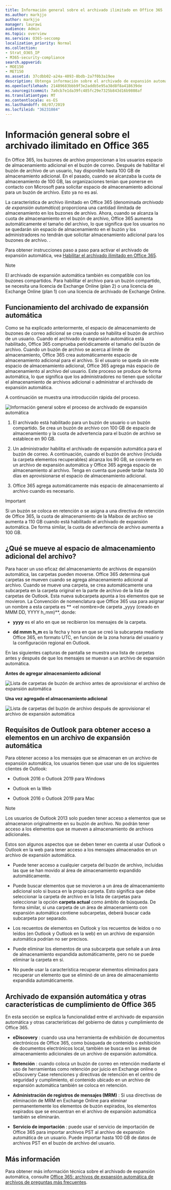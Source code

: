 ```yaml
---
title: Información general sobre el archivado ilimitado en Office 365
ms.author: markjjo
author: markjjo
manager: laurawi
audience: Admin
ms.topic: overview
ms.service: O365-seccomp
localization_priority: Normal
ms.collection:
- Strat_O365_IP
- M365-security-compliance
search.appverid:
- MOE150
- MET150
ms.assetid: 37cdbb02-a24a-4093-8bdb-2a7f0b3a19ee
description: Obtenga información sobre el archivado de expansión automática en Office 365, que proporciona almacenamiento ilimitado de archivos para buzones de Exchange Online.
ms.openlocfilehash: 21489683bbb9f3e2addb5e95a38d8f8a418639de
ms.sourcegitcommit: 7a0cb7e1da39fc485fc29e7325b843d16b9808af
ms.translationtype: MT
ms.contentlocale: es-ES
ms.lasthandoff: 08/07/2019
ms.locfileid: "36231084"
---
```

# <a name="overview-of-unlimited-archiving-in-office-365"></a>Información general sobre el archivado ilimitado en Office 365

En Office 365, los buzones de archivo proporcionan a los usuarios espacio de almacenamiento adicional en el buzón de correo. Después de habilitar el buzón de archivo de un usuario, hay disponible hasta 100 GB de almacenamiento adicional. En el pasado, cuando se alcanzaba la cuota de almacenamiento de 100 GB, las organizaciones tenían que ponerse en contacto con Microsoft para solicitar espacio de almacenamiento adicional para un buzón de archivo. Esto ya no es así.

La característica de archivo ilimitado en Office 365 (denominada *archivado de expansión automática*) proporciona una cantidad ilimitada de almacenamiento en los buzones de archivo. Ahora, cuando se alcanza la cuota de almacenamiento en el buzón de archivo, Office 365 aumenta automáticamente el tamaño del archivo, lo que significa que los usuarios no se quedarán sin espacio de almacenamiento en el buzón y los administradores no tendrán que solicitar almacenamiento adicional para los buzones de archivo. .
  
Para obtener instrucciones paso a paso para activar el archivado de expansión automática, vea [Habilitar el archivado ilimitado en Office 365](enable-unlimited-archiving.md).
  
> [!NOTE]
> El archivado de expansión automática también es compatible con los buzones compartidos. Para habilitar el archivo para un buzón compartido, se necesita una licencia de Exchange Online (plan 2) o una licencia de Exchange Online (plan 1) con una licencia de archivado de Exchange Online. 
  
## <a name="how-auto-expanding-archiving-works"></a>Funcionamiento del archivado de expansión automática

Como se ha explicado anteriormente, el espacio de almacenamiento de buzones de correo adicional se crea cuando se habilita el buzón de archivo de un usuario. Cuando el archivado de expansión automática está habilitado, Office 365 comprueba periódicamente el tamaño del buzón de archivo. Cuando un buzón de archivo se acerca al límite de almacenamiento, Office 365 crea automáticamente espacio de almacenamiento adicional para el archivo. Si el usuario se queda sin este espacio de almacenamiento adicional, Office 365 agrega más espacio de almacenamiento al archivo del usuario. Este proceso se produce de forma automática, lo que significa que los administradores no tienen que solicitar el almacenamiento de archivos adicional o administrar el archivado de expansión automática. 
  
A continuación se muestra una introducción rápida del proceso.
  
![Información general sobre el proceso de archivado de expansión automática](media/74355385-d990-44fe-8a87-6c3639d1f63f.png)
  
1. El archivado está habilitado para un buzón de usuario o un buzón compartido. Se crea un buzón de archivo con 100 GB de espacio de almacenamiento y la cuota de advertencia para el buzón de archivo se establece en 90 GB.
    
2. Un administrador habilita el archivado de expansión automática para el buzón de correo. A continuación, cuando el buzón de archivo (incluida la carpeta elementos recuperables) alcanza los 90 GB, se convierte en un archivo de expansión automática y Office 365 agrega espacio de almacenamiento al archivo. Tenga en cuenta que puede tardar hasta 30 días en aprovisionarse el espacio de almacenamiento adicional.
    
3. Office 365 agrega automáticamente más espacio de almacenamiento al archivo cuando es necesario.
  
> [!IMPORTANT]
> Si un buzón se coloca en retención o se asigna a una directiva de retención de Office 365, la cuota de almacenamiento de la Maibox de archivo se aumenta a 110 GB cuando está habilitado el archivado de expansión automática. De forma similar, la cuota de advertencia de archivo aumenta a 100 GB.

## <a name="what-gets-moved-to-the-additional-archive-storage-space"></a>¿Qué se mueve al espacio de almacenamiento adicional del archivo?

Para hacer un uso eficaz del almacenamiento de archivos de expansión automática, las carpetas pueden moverse. Office 365 determina qué carpetas se mueven cuando se agrega almacenamiento adicional al archivo. Cuando se mueve una carpeta, se crea automáticamente una subcarpeta en la carpeta original en la parte de archivo de la lista de carpetas de Outlook. Esta nueva subcarpeta apunta a los elementos que se movieron. La Convención de nomenclatura que Office 365 usa para asignar un nombre a esta carpeta es ** \<el nombre\>de carpeta _yyyy (creado en MMM DD, YYYY h_mm)**, donde: 
  
- **yyyy** es el año en que se recibieron los mensajes de la carpeta. 
    
- **dd mmm h_m** es la fecha y hora en que se creó la subcarpeta mediante Office 365, en formato UTC, en función de la zona horaria del usuario y la configuración regional en Outlook. 
    
En las siguientes capturas de pantalla se muestra una lista de carpetas antes y después de que los mensajes se muevan a un archivo de expansión automática.
  
 **Antes de agregar almacenamiento adicional**
  
![Lista de carpetas de buzón de archivo antes de aprovisionar el archivo de expansión automática](media/5d6d6420-e562-4912-aaab-1c111762b3f6.png)
  
 **Una vez agregado el almacenamiento adicional**
  
![Lista de carpetas del buzón de archivo después de aprovisionar el archivo de expansión automática](media/c03c5f51-23fa-4fc2-b887-7e7e5cce30da.png)
  
## <a name="outlook-requirements-for-accessing-items-in-an-auto-expanded-archive"></a>Requisitos de Outlook para obtener acceso a elementos en un archivo de expansión automática

Para obtener acceso a los mensajes que se almacenan en un archivo de expansión automática, los usuarios tienen que usar uno de los siguientes clientes de Outlook:
  
- Outlook 2016 o Outlook 2019 para Windows
    
- Outlook en la Web 
    
- Outlook 2016 o Outlook 2019 para Mac 
    
> [!NOTE]
> Los usuarios de Outlook 2013 solo pueden tener acceso a elementos que se almacenaron originalmente en su buzón de archivo. No podrán tener acceso a los elementos que se mueven a almacenamiento de archivos adicionales. 
  
Estos son algunos aspectos que se deben tener en cuenta al usar Outlook o Outlook en la web para tener acceso a los mensajes almacenados en un archivo de expansión automática.
  
- Puede tener acceso a cualquier carpeta del buzón de archivo, incluidas las que se han movido al área de almacenamiento expandido automáticamente.
    
- Puede buscar elementos que se movieron a un área de almacenamiento adicional solo si busca en la propia carpeta. Esto significa que debe seleccionar la carpeta de archivo en la lista de carpetas para seleccionar la opción **carpeta actual** como ámbito de búsqueda. De forma similar, si una carpeta de un área de almacenamiento con expansión automática contiene subcarpetas, deberá buscar cada subcarpeta por separado. 
    
- Los recuentos de elementos en Outlook y los recuentos de leídos o no leídos (en Outlook y Outlook en la web) en un archivo de expansión automática podrían no ser precisos.
    
- Puede eliminar los elementos de una subcarpeta que señale a un área de almacenamiento expandida automáticamente, pero no se puede eliminar la carpeta en sí.
    
- No puede usar la característica recuperar elementos eliminados para recuperar un elemento que se eliminó de un área de almacenamiento expandida automáticamente.
  
## <a name="auto-expanding-archiving-and-other-office-365-compliance-features"></a>Archivado de expansión automática y otras características de cumplimiento de Office 365

En esta sección se explica la funcionalidad entre el archivado de expansión automática y otras características del gobierno de datos y cumplimiento de Office 365.
  
- **eDiscovery** : cuando usa una herramienta de exhibición de documentos electrónicos de Office 365, como búsqueda de contenido o exhibición de documentos electrónicos local, también se busca en las áreas de almacenamiento adicionales de un archivo de expansión automática.
    
- **Retención** : cuando coloca un buzón de correo en retención mediante el uso de herramientas como retención por juicio en Exchange online o eDiscovery Case retenciones y directivas de retención en el centro de seguridad y cumplimiento, el contenido ubicado en un archivo de expansión automática también se coloca en retención.
    
- **Administración de registros de mensajes (MRM)** : Si usa directivas de eliminación de MRM en Exchange Online para eliminar permanentemente los elementos de buzón expirados, los elementos expirados que se encuentran en el archivo de expansión automática también se eliminarán.
    
- **Servicio de importación** : puede usar el servicio de importación de Office 365 para importar archivos PST al archivo de expansión automática de un usuario. Puede importar hasta 100 GB de datos de archivos PST en el buzón de archivo del usuario. 

## <a name="more-information"></a>Más información

Para obtener más información técnica sobre el archivado de expansión automática, consulte [Office 365: archivos de expansión automática de archivos de preguntas más frecuentes](https://blogs.technet.microsoft.com/exchange/2018/04/09/office-365-auto-expanding-archives-faq/).